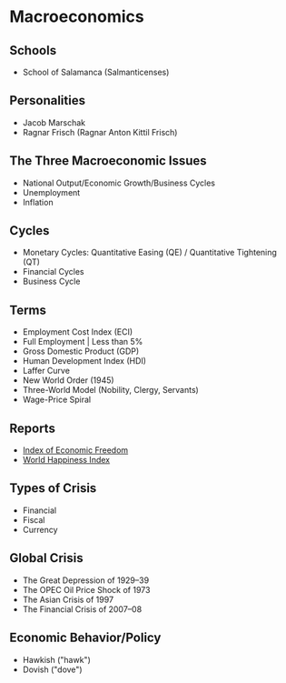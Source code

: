 # Macroeconomics

## Schools

- School of Salamanca (Salmanticenses)

## Personalities

- Jacob Marschak
- Ragnar Frisch (Ragnar Anton Kittil Frisch)

## The Three Macroeconomic Issues

- National Output/Economic Growth/Business Cycles
- Unemployment
- Inflation

## Cycles

- Monetary Cycles: Quantitative Easing (QE) / Quantitative Tightening (QT)
- Financial Cycles
- Business Cycle

## Terms

- Employment Cost Index (ECI)
- Full Employment | Less than 5%
- Gross Domestic Product (GDP)
- Human Development Index (HDI)
- Laffer Curve
- New World Order (1945)
- Three-World Model (Nobility, Clergy, Servants)
- Wage-Price Spiral

## Reports

- [Index of Economic Freedom](https://heritage.org/index/heatmap)
- [World Happiness Index](https://countryeconomy.com/demography/world-happiness-index)

## Types of Crisis

- Financial
- Fiscal
- Currency

## Global Crisis

- The Great Depression of 1929–39
- The OPEC Oil Price Shock of 1973
- The Asian Crisis of 1997
- The Financial Crisis of 2007–08

## Economic Behavior/Policy

- Hawkish ("hawk")
- Dovish ("dove")

<!--
https://worldpopulationreview.com/country-rankings/richest-countries-in-the-world
https://www.gfmag.com/global-data/economic-data/richest-countries-in-the-world
https://www.bls.gov/charts/job-openings-and-labor-turnover/unemp-per-job-opening.htm
-->

<!-- Ações
Títulos públicos
Títulos privados -->

<!-- |          | Ativo                                                                                                                                           | Passivo                                                                                                |
| -------- | ----------------------------------------------------------------------------------------------------------------------------------------------- | ------------------------------------------------------------------------------------------------------ |
| Conceito | Bens, créditos e direitos de uma entidade econômica.                                                                                            | Gastos e despesas                                                                                      |
| Tipos    | Ativo circulante e não circulante. Tangíveis e intangíveis.                                                                                     | Passivo circulante e não circulante                                                                    |
| Exemplos | Mercadoria, dinheiro em caixa, dívidas de clientes, depósitos bancários, imóveis, terrenos, maquinário, patentes, softwares desenvolvidos, etc. | Salários e gastos com funcionários, encargos, tributos, parcelas de empréstimos e financiamentos, etc. | -->

<!-- |                     | Renda Fixa                   | Renda Variável                                        |
| ------------------- | ---------------------------- | ----------------------------------------------------- |
| Risco               | Baixo                        | Médio e Alto                                          |
| Garantias           | Na maioria, sim              | Não                                                   |
| Oscilação do Preços | Menor                        | Maior                                                 |
| Rentabilidade       | Baixa, independente do prazo | Maior potencial, especialmente no médio e longo prazo | -->
